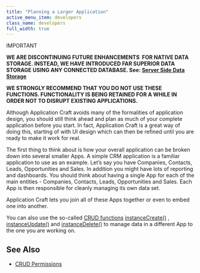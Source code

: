 ```yaml
---
title: "Planning a Larger Application"
active_menu_item: developers
class_name: developers
full_width: true
---
```



IMPORTANT

**WE ARE DISCONTINUING FUTURE ENHANCEMENTS  FOR NATIVE DATA STORAGE. INSTEAD, WE HAVE INTRODUCED FAR SUPERIOR DATA STORAGE USING ANY CONNECTED DATABASE. See: [Server Side Data Storage](/developers/documentation/product-guide/data-storage/server-side-data-storage/)**

**WE STRONGLY RECOMMEND THAT YOU DO NOT USE THESE FUNCTIONS. FUNCTIONALITY IS BEING RETAINED FOR A WHILE IN ORDER NOT TO DISRUPT EXISTING APPLICATIONS.**

Although Application Craft avoids many of the formalities of application design, you should still think ahead and plan as much of your complete application before you start. In fact, Application Craft is a great way of doing this, starting of with UI design which can then be refined until you are ready to make it work for real.

The first thing to think about is how your overall application can be broken down into several smaller Apps. A simple CRM application is a familiar application to use as an example. Let’s say you have Companies, Contacts, Leads, Opportunities and Sales. In addition you might have lots of reporting and dashboards. You should think about having a single App for each of the main entities - Companies, Contacts, Leads, Opportunities and Sales. Each App is then responsible for cleanly managing its own data set.

Application Craft lets you join all of these Apps together or even to embed one into another.

You can also use the so-called [CRUD functions](/developers/documentation/product-guide/advanced-features/data-storage-management/crud-create-read-update-dele) [instanceCreate()](/developers/documentation/scripting-apis/client-api/instance-data-functions/instancecreate) , [instanceUpdate()](/developers/documentation/scripting-apis/client-api/instance-data-functions/instancesave) and [instanceDelete()](/developers/documentation/scripting-apis/client-api/instance-data-functions/instancedelete) to manage data in a different App to the one you are working on.

## See Also

 - [CRUD Permissions](/developers/documentation/product-guide/advanced-features/data-storage-management/crud-in-detail/using-ac-app-storage/crud-permissions)

